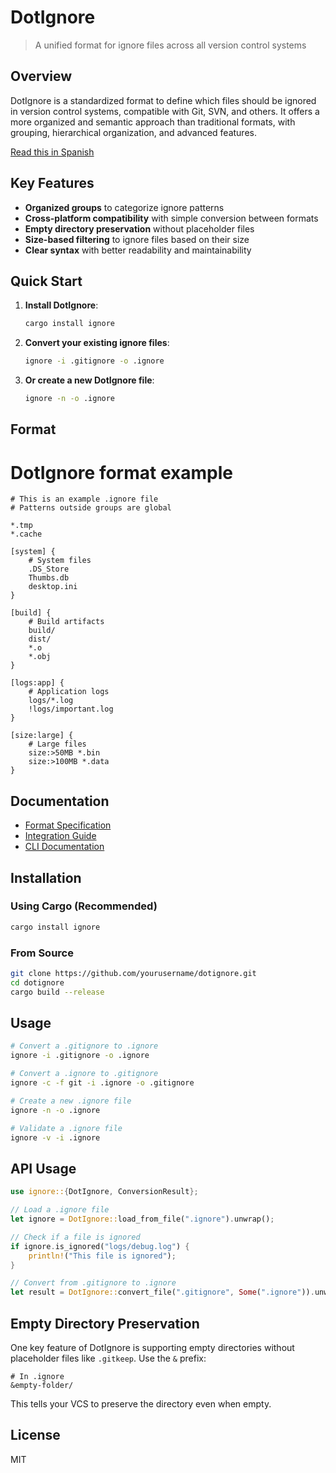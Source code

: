 # DotIgnore

> A unified format for ignore files across all version control systems

## Overview

DotIgnore is a standardized format to define which files should be ignored in version control systems, compatible with Git, SVN, and others. It offers a more organized and semantic approach than traditional formats, with grouping, hierarchical organization, and advanced features.

[Read this in Spanish](docs/es/README.md)

## Key Features

- **Organized groups** to categorize ignore patterns
- **Cross-platform compatibility** with simple conversion between formats
- **Empty directory preservation** without placeholder files
- **Size-based filtering** to ignore files based on their size
- **Clear syntax** with better readability and maintainability

## Quick Start

1. **Install DotIgnore**:

   ```bash
   cargo install ignore
   ```

2. **Convert your existing ignore files**:

   ```bash
   ignore -i .gitignore -o .ignore
   ```

3. **Or create a new DotIgnore file**:

   ```bash
   ignore -n -o .ignore
   ```

## Format

# DotIgnore format example

```
# This is an example .ignore file
# Patterns outside groups are global

*.tmp
*.cache

[system] {
    # System files
    .DS_Store
    Thumbs.db
    desktop.ini
}

[build] {
    # Build artifacts
    build/
    dist/
    *.o
    *.obj
}

[logs:app] {
    # Application logs
    logs/*.log
    !logs/important.log
}

[size:large] {
    # Large files
    size:>50MB *.bin
    size:>100MB *.data
}
```

## Documentation

- [Format Specification](docs/en/format/ignore_format.md)
- [Integration Guide](docs/en/integration/plugin_integration.md)
- [CLI Documentation](docs/en/cli/command_reference.md)

## Installation

### Using Cargo (Recommended)

```bash
cargo install ignore
```

### From Source

```bash
git clone https://github.com/yourusername/dotignore.git
cd dotignore
cargo build --release
```

## Usage

```bash
# Convert a .gitignore to .ignore
ignore -i .gitignore -o .ignore

# Convert a .ignore to .gitignore
ignore -c -f git -i .ignore -o .gitignore

# Create a new .ignore file
ignore -n -o .ignore

# Validate a .ignore file
ignore -v -i .ignore
```

## API Usage

```rust
use ignore::{DotIgnore, ConversionResult};

// Load a .ignore file
let ignore = DotIgnore::load_from_file(".ignore").unwrap();

// Check if a file is ignored
if ignore.is_ignored("logs/debug.log") {
    println!("This file is ignored");
}

// Convert from .gitignore to .ignore
let result = DotIgnore::convert_file(".gitignore", Some(".ignore")).unwrap();
```

## Empty Directory Preservation

One key feature of DotIgnore is supporting empty directories without placeholder files like `.gitkeep`. Use the `&` prefix:

```
# In .ignore
&empty-folder/
```

This tells your VCS to preserve the directory even when empty.

## License

MIT 
